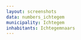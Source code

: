 ```yaml
---
layout: screenshots
data: numbers_ichtegem
municipality: Ichtegem
inhabitants: Ichtegemnaars
---
```

